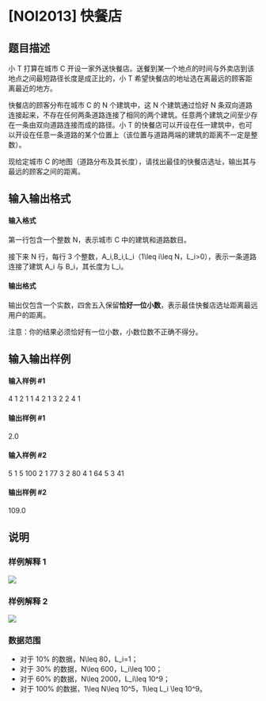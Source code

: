 
# [NOI2013] 快餐店
## 题目描述
小 T 打算在城市 C 开设一家外送快餐店。送餐到某一个地点的时间与外卖店到该地点之间最短路径长度是成正比的，小 T 希望快餐店的地址选在离最远的顾客距离最近的地方。

快餐店的顾客分布在城市 C 的 N 个建筑中，这 N 个建筑通过恰好 N 条双向道路连接起来，不存在任何两条道路连接了相同的两个建筑。任意两个建筑之间至少存在一条由双向道路连接而成的路径。小 T 的快餐店可以开设在任一建筑中，也可以开设在任意一条道路的某个位置上（该位置与道路两端的建筑的距离不一定是整数）。

现给定城市 C 的地图（道路分布及其长度），请找出最佳的快餐店选址，输出其与最远的顾客之间的距离。
## 输入输出格式
#### 输入格式

第一行包含一个整数 N，表示城市 C 中的建筑和道路数目。

接下来 N 行，每行 3 个整数，A_i,B_i,L_i（1\leq i\leq N，L_i&gt;0），表示一条道路连接了建筑 A_i 与 B_i，其长度为 L_i。

#### 输出格式

输出仅包含一个实数，四舍五入保留**恰好一位小数**，表示最佳快餐店选址距离最远用户的距离。

注意：你的结果必须恰好有一位小数，小数位数不正确不得分。
## 输入输出样例
#### 输入样例 #1
4 
1 2 1 
1 4 2 
1 3 2 
2 4 1

#### 输出样例 #1
2.0 
#### 输入样例 #2
5
1 5 100
2 1 77
3 2 80
4 1 64
5 3 41
#### 输出样例 #2
109.0
## 说明
### 样例解释 1

![](https://cdn.luogu.com.cn/upload/pic/202.png) 

### 样例解释 2

![](https://cdn.luogu.com.cn/upload/pic/203.png) 

### 数据范围

- 对于 10\% 的数据，N\leq 80，L_i=1；
- 对于 30\% 的数据，N\leq 600，L_i\leq 100；
- 对于 60\% 的数据，N\leq 2000，L_i\leq 10^9；
- 对于 100\% 的数据，1\leq N\leq 10^5，1\leq L_i \leq 10^9。
